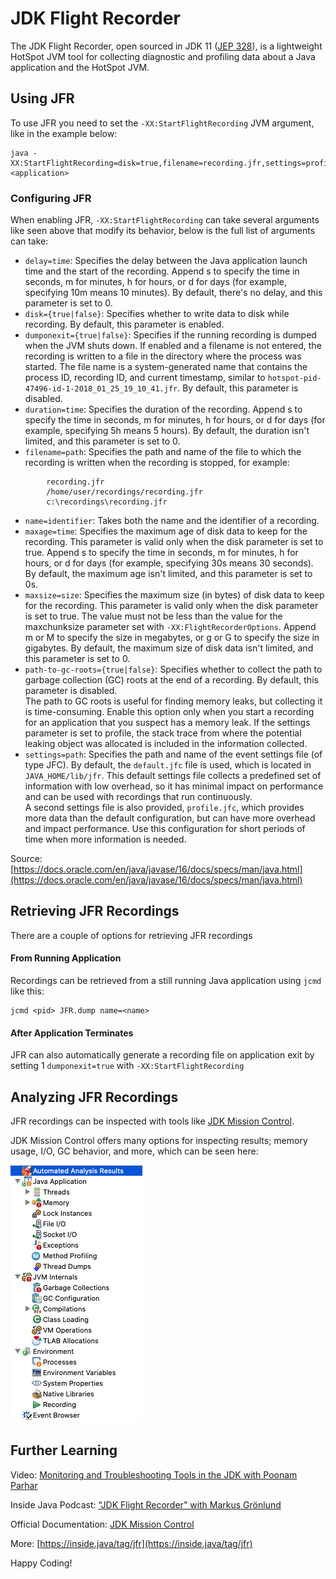 # JDK Flight Recorder 

The JDK Flight Recorder, open sourced in JDK 11 ([JEP 328](https://openjdk.java.net/jeps/328)), is a lightweight HotSpot JVM tool for collecting diagnostic and profiling data about a Java application and the HotSpot JVM. 

## Using JFR

To use JFR you need to set the `-XX:StartFlightRecording` JVM argument, like in the example below:

```
java -XX:StartFlightRecording=disk=true,filename=recording.jfr,settings=profile,dumponexit=true <application>
```

### Configuring JFR 

When enabling JFR, `-XX:StartFlightRecording` can take several arguments like seen above that modify its behavior, below is the full list of arguments can take: 

* `delay=time`:
    Specifies the delay between the Java application launch time and the start of the recording. Append s to specify the time in seconds, m for minutes, h for hours, or d for days (for example, specifying 10m means 10 minutes). By default, there's no delay, and this parameter is set to 0. 
    <br/>
* `disk={true|false}`: 
    Specifies whether to write data to disk while recording. By default, this parameter is enabled. 
    <br/>
* `dumponexit={true|false}`:
    Specifies if the running recording is dumped when the JVM shuts down. If enabled and a filename is not entered, the recording is written to a file in the directory where the process was started. The file name is a system-generated name that contains the process ID, recording ID, and current timestamp, similar to `hotspot-pid-47496-id-1-2018_01_25_19_10_41.jfr`. By default, this parameter is disabled. 
    <br/>
* `duration=time`:
    Specifies the duration of the recording. Append s to specify the time in seconds, m for minutes, h for hours, or d for days (for example, specifying 5h means 5 hours). By default, the duration isn't limited, and this parameter is set to 0. 
    <br/>
* `filename=path`:
    Specifies the path and name of the file to which the recording is written when the recording is stopped, for example:<br/>

```
        recording.jfr
        /home/user/recordings/recording.jfr
        c:\recordings\recording.jfr
```
    
* `name=identifier`:
    Takes both the name and the identifier of a recording. 
    <br/>
* `maxage=time`:
    Specifies the maximum age of disk data to keep for the recording. This parameter is valid only when the disk parameter is set to true. Append s to specify the time in seconds, m for minutes, h for hours, or d for days (for example, specifying 30s means 30 seconds). By default, the maximum age isn't limited, and this parameter is set to 0s. 
    <br/>
* `maxsize=size`:
    Specifies the maximum size (in bytes) of disk data to keep for the recording. This parameter is valid only when the disk parameter is set to true. The value must not be less than the value for the maxchunksize parameter set with `-XX:FlightRecorderOptions`. Append m or M to specify the size in megabytes, or g or G to specify the size in gigabytes. By default, the maximum size of disk data isn't limited, and this parameter is set to 0. 
    <br/>
* `path-to-gc-roots={true|false}`:
    Specifies whether to collect the path to garbage collection (GC) roots at the end of a recording. By default, this parameter is disabled.<br/>
    The path to GC roots is useful for finding memory leaks, but collecting it is time-consuming. Enable this option only when you start a recording for an application that you suspect has a memory leak. If the settings parameter is set to profile, the stack trace from where the potential leaking object was allocated is included in the information collected.
    <br/>
* `settings=path`:
    Specifies the path and name of the event settings file (of type JFC). By default, the `default.jfc` file is used, which is located in `JAVA_HOME/lib/jfr`. This default settings file collects a predefined set of information with low overhead, so it has minimal impact on performance and can be used with recordings that run continuously.<br/>
    A second settings file is also provided, `profile.jfc`, which provides more data than the default configuration, but can have more overhead and impact performance. Use this configuration for short periods of time when more information is needed.

Source: [https://docs.oracle.com/en/java/javase/16/docs/specs/man/java.html](https://docs.oracle.com/en/java/javase/16/docs/specs/man/java.html)

## Retrieving JFR Recordings

There are a couple of options for retrieving JFR recordings

#### From Running Application

Recordings can be retrieved from a still running Java application using `jcmd` like this:

```
jcmd <pid> JFR.dump name=<name>
```

#### After Application Terminates

JFR can also automatically generate a recording file on application exit by setting 1 `dumponexit=true` with `-XX:StartFlightRecording`

## Analyzing JFR Recordings

JFR recordings can be inspected with tools like [JDK Mission Control](https://www.oracle.com/java/technologies/jdk-mission-control.html).  

JDK Mission Control offers many options for inspecting results; memory usage, I/O, GC behavior, and more, which can be seen here: 

![Picture of the many views that JDK mission control offers for inspecting JFR recordings](images/jdk-mission-control-tabs.png)

## Further Learning

Video: [Monitoring and Troubleshooting Tools in the JDK with Poonam Parhar](https://inside.java/2021/04/04/video-odl16-jdk-monitoring-troubleshooting-jdk/) <br/>

Inside Java Podcast: [“JDK Flight Recorder” with Markus Grönlund](https://inside.java/2021/02/22/podcast-013/)

Official Documentation: [JDK Mission Control](https://docs.oracle.com/en/java/javase/16/troubleshoot/diagnostic-tools.html#GUID-D38849B6-61C7-4ED6-A395-EA4BC32A9FD6)

More: [https://inside.java/tag/jfr](https://inside.java/tag/jfr)

Happy Coding!